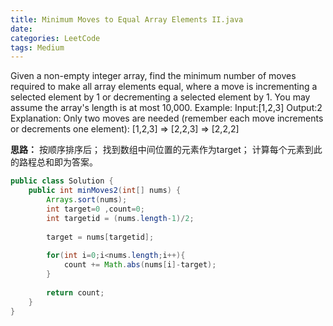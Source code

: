 ```yaml
---
title: Minimum Moves to Equal Array Elements II.java
date: 
categories: LeetCode
tags: Medium
---
```

Given a non-empty integer array, find the minimum number of moves required to make all array elements equal, where a move is incrementing a selected element by 1 or decrementing a selected element by 1.
You may assume the array's length is at most 10,000.
Example:
Input:[1,2,3]
Output:2
Explanation:
Only two moves are needed (remember each move increments or decrements one element):
[1,2,3]  =>  [2,2,3]  =>  [2,2,2]
<!-- more -->
**思路：**
按顺序排序后；
找到数组中间位置的元素作为target；
计算每个元素到此的路程总和即为答案。
``` java
public class Solution {
    public int minMoves2(int[] nums) {
        Arrays.sort(nums);
        int target=0 ,count=0;
		int targetid = (nums.length-1)/2;
		
		target = nums[targetid];
		
		for(int i=0;i<nums.length;i++){
			count += Math.abs(nums[i]-target);
		}
		
		return count;
    }
}
``` 